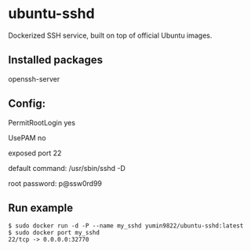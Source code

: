 # ubuntu-sshd
Dockerized SSH service, built on top of official Ubuntu images.


## Installed packages
openssh-server

## Config:
PermitRootLogin yes

UsePAM no

exposed port 22

default command: /usr/sbin/sshd -D

root password: p@ssw0rd99

## Run example
```
$ sudo docker run -d -P --name my_sshd yumin9822/ubuntu-sshd:latest
$ sudo docker port my_sshd
22/tcp -> 0.0.0.0:32770
```
